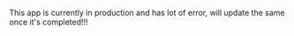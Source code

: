This app is currently in production and has lot of error, will update the same once it's completed!!!
